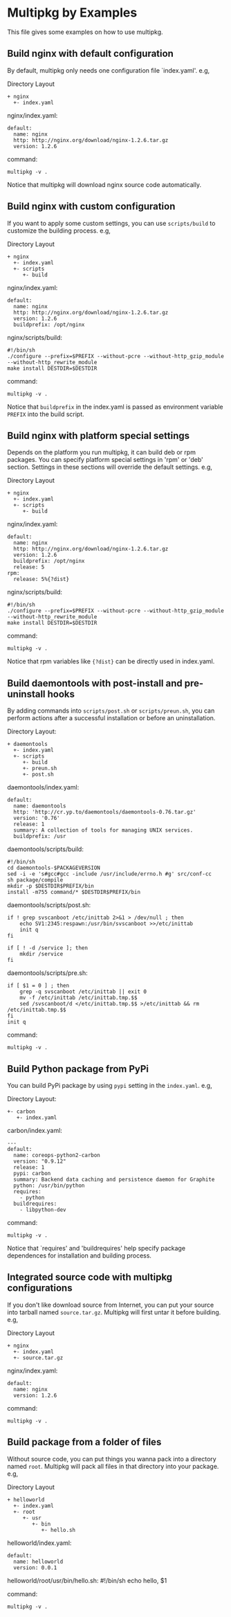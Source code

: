# Multipkg by Examples

This file gives some examples on how to use multipkg.

## Build nginx with default configuration

By default, multipkg only needs one configuration file `index.yaml'. e.g,

Directory Layout

    + nginx
      +- index.yaml

nginx/index.yaml:

    default:
      name: nginx
      http: http://nginx.org/download/nginx-1.2.6.tar.gz
      version: 1.2.6

command:

    multipkg -v .

Notice that multipkg will download nginx source code automatically.


## Build nginx with custom configuration

If you want to apply some custom settings, you can use `scripts/build` to
customize the building process. e.g,

Directory Layout

    + nginx
      +- index.yaml
      +- scripts
         +- build

nginx/index.yaml:

    default:
      name: nginx
      http: http://nginx.org/download/nginx-1.2.6.tar.gz
      version: 1.2.6
      buildprefix: /opt/nginx

nginx/scripts/build:

    #!/bin/sh
    ./configure --prefix=$PREFIX --without-pcre --without-http_gzip_module --without-http_rewrite_module
    make install DESTDIR=$DESTDIR

command:

    multipkg -v .


Notice that `buildprefix` in the index.yaml is passed as environment variable
`PREFIX` into the build script.

## Build nginx with platform special settings

Depends on the platform you run multipkg, it can build deb or rpm
packages. You can specify platform special settings in 'rpm' or 'deb'
section. Settings in these sections will override the default settings. e.g,

Directory Layout

    + nginx
      +- index.yaml
      +- scripts
         +- build

nginx/index.yaml:

    default:
      name: nginx
      http: http://nginx.org/download/nginx-1.2.6.tar.gz
      version: 1.2.6
      buildprefix: /opt/nginx
      release: 5
    rpm:
      release: 5%{?dist}


nginx/scripts/build:

    #!/bin/sh
    ./configure --prefix=$PREFIX --without-pcre --without-http_gzip_module --without-http_rewrite_module
    make install DESTDIR=$DESTDIR

command:

    multipkg -v .

Notice that rpm variables like `{?dist}` can be directly used in index.yaml.

## Build daemontools with post-install and pre-uninstall hooks

By adding commands into `scripts/post.sh` or `scripts/preun.sh`, you can
perform actions after a successful installation or before an uninstallation.

Directory Layout:

    + daemontools
      +- index.yaml
      +- scripts
         +- build
         +- preun.sh
         +- post.sh

daemontools/index.yaml:

    default:
      name: daemontools
      http: 'http://cr.yp.to/daemontools/daemontools-0.76.tar.gz'
      version: '0.76'
      release: 1
      summary: A collection of tools for managing UNIX services.
      buildprefix: /usr

daemontools/scripts/build:

    #!/bin/sh
    cd daemontools-$PACKAGEVERSION
    sed -i -e 's#gcc#gcc -include /usr/include/errno.h #g' src/conf-cc
    sh package/compile
    mkdir -p $DESTDIR$PREFIX/bin
    install -m755 command/* $DESTDIR$PREFIX/bin

daemontools/scripts/post.sh:

    if ! grep svscanboot /etc/inittab 2>&1 > /dev/null ; then
        echo SV1:2345:respawn:/usr/bin/svscanboot >>/etc/inittab
        init q
    fi

    if [ ! -d /service ]; then
        mkdir /service
    fi

daemontools/scripts/pre.sh:

    if [ $1 = 0 ] ; then
        grep -q svscanboot /etc/inittab || exit 0
        mv -f /etc/inittab /etc/inittab.tmp.$$
        sed /svscanboot/d </etc/inittab.tmp.$$ >/etc/inittab && rm /etc/inittab.tmp.$$
    fi
    init q

command:

    multipkg -v .

## Build Python package from PyPi

You can build PyPi package by using `pypi` setting in the `index.yaml`. e.g,

Directory Layout:

    +- carbon
       +- index.yaml

carbon/index.yaml:

    ---
    default:
      name: coreops-python2-carbon
      version: "0.9.12"
      release: 1
      pypi: carbon
      summary: Backend data caching and persistence daemon for Graphite
      python: /usr/bin/python
      requires:
        - python
      buildrequires:
        - libpython-dev

command:

    multipkg -v .

Notice that `requires' and 'buildrequires' help specify package dependences
for installation and building process.

## Integrated source code with multipkg configurations

If you don't like download source from Internet, you can put your source into
tarball named `source.tar.gz`. Multipkg will first untar it before
building. e.g,

Directory Layout

    + nginx
      +- index.yaml
      +- source.tar.gz

nginx/index.yaml:

    default:
      name: nginx
      version: 1.2.6

command:

    multipkg -v .

## Build package from a folder of files

Without source code, you can put things you wanna pack into a directory named
`root`. Multipkg will pack all files in that directory into your package. e.g,

Directory Layout

    + helloworld
      +- index.yaml
      +- root
         +- usr
            +- bin
               +- hello.sh

helloworld/index.yaml:

    default:
      name: helloworld
      version: 0.0.1


helloworld/root/usr/bin/hello.sh:
    #!/bin/sh
    echo hello, $1

command:

    multipkg -v .
